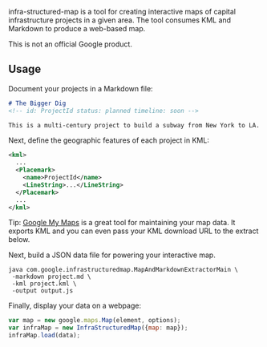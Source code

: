 infra-structured-map is a tool for creating interactive maps of capital
infrastructure projects in a given area.  The tool consumes KML and Markdown to
produce a web-based map.

This is not an official Google product.

## Usage

Document your projects in a Markdown file:

```markdown
# The Bigger Dig
<!-- id: ProjectId status: planned timeline: soon -->

This is a multi-century project to build a subway from New York to LA.
```

Next, define the geographic features of each project in KML:

```xml
<kml>
  ...
  <Placemark>
    <name>ProjectId</name>
    <LineString>...</LineString>
  </Placemark>
  ...
</kml>
```

Tip: [Google My Maps](https://www.google.com/mymaps) is a great tool for
maintaining your map data.  It exports KML and you can even pass your KML
download URL to the extract below.

Next, build a JSON data file for powering your interactive map.

```
java com.google.infrastructuredmap.MapAndMarkdownExtractorMain \
 -markdown project.md \
 -kml project.kml \
 -output output.js
```

Finally, display your data on a webpage:

```javascript
var map = new google.maps.Map(element, options);
var infraMap = new InfraStructuredMap({map: map});
infraMap.load(data);
```

